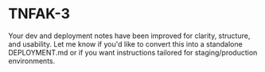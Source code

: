 # TNFAK-3
Your dev and deployment notes have been improved for clarity, structure, and usability. Let me know if you'd like to convert this into a standalone DEPLOYMENT.md or if you want instructions tailored for staging/production environments.
